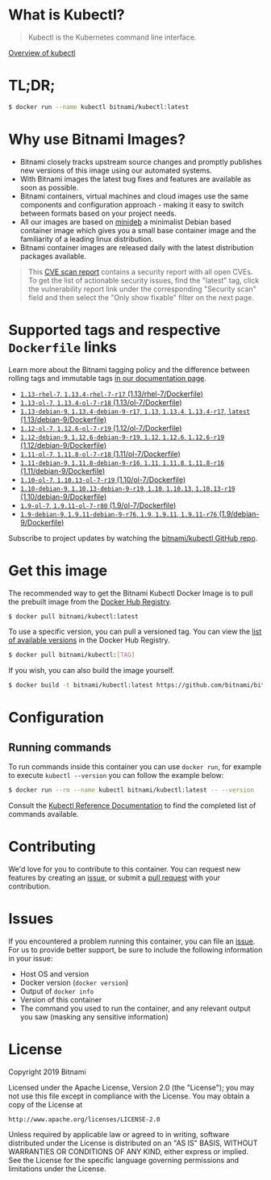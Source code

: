 
# What is Kubectl?

> Kubectl is the Kubernetes command line interface.

[Overview of kubectl](https://kubernetes.io/docs/reference/kubectl/overview/)

# TL;DR;

```bash
$ docker run --name kubectl bitnami/kubectl:latest
```

# Why use Bitnami Images?

* Bitnami closely tracks upstream source changes and promptly publishes new versions of this image using our automated systems.
* With Bitnami images the latest bug fixes and features are available as soon as possible.
* Bitnami containers, virtual machines and cloud images use the same components and configuration approach - making it easy to switch between formats based on your project needs.
* All our images are based on [minideb](https://github.com/bitnami/minideb) a minimalist Debian based container image which gives you a small base container image and the familiarity of a leading linux distribution.
* Bitnami container images are released daily with the latest distribution packages available.


> This [CVE scan report](https://quay.io/repository/bitnami/kubectl?tab=tags) contains a security report with all open CVEs. To get the list of actionable security issues, find the "latest" tag, click the vulnerability report link under the corresponding "Security scan" field and then select the "Only show fixable" filter on the next page.

# Supported tags and respective `Dockerfile` links

Learn more about the Bitnami tagging policy and the difference between rolling tags and immutable tags [in our documentation page](https://docs.bitnami.com/containers/how-to/understand-rolling-tags-containers/).


* [`1.13-rhel-7`, `1.13.4-rhel-7-r17` (1.13/rhel-7/Dockerfile)](https://github.com/bitnami/bitnami-docker-kubectl/blob/1.13.4-rhel-7-r17/1.13/rhel-7/Dockerfile)
* [`1.13-ol-7`, `1.13.4-ol-7-r18` (1.13/ol-7/Dockerfile)](https://github.com/bitnami/bitnami-docker-kubectl/blob/1.13.4-ol-7-r18/1.13/ol-7/Dockerfile)
* [`1.13-debian-9`, `1.13.4-debian-9-r17`, `1.13`, `1.13.4`, `1.13.4-r17`, `latest` (1.13/debian-9/Dockerfile)](https://github.com/bitnami/bitnami-docker-kubectl/blob/1.13.4-debian-9-r17/1.13/debian-9/Dockerfile)
* [`1.12-ol-7`, `1.12.6-ol-7-r19` (1.12/ol-7/Dockerfile)](https://github.com/bitnami/bitnami-docker-kubectl/blob/1.12.6-ol-7-r19/1.12/ol-7/Dockerfile)
* [`1.12-debian-9`, `1.12.6-debian-9-r19`, `1.12`, `1.12.6`, `1.12.6-r19` (1.12/debian-9/Dockerfile)](https://github.com/bitnami/bitnami-docker-kubectl/blob/1.12.6-debian-9-r19/1.12/debian-9/Dockerfile)
* [`1.11-ol-7`, `1.11.8-ol-7-r18` (1.11/ol-7/Dockerfile)](https://github.com/bitnami/bitnami-docker-kubectl/blob/1.11.8-ol-7-r18/1.11/ol-7/Dockerfile)
* [`1.11-debian-9`, `1.11.8-debian-9-r16`, `1.11`, `1.11.8`, `1.11.8-r16` (1.11/debian-9/Dockerfile)](https://github.com/bitnami/bitnami-docker-kubectl/blob/1.11.8-debian-9-r16/1.11/debian-9/Dockerfile)
* [`1.10-ol-7`, `1.10.13-ol-7-r19` (1.10/ol-7/Dockerfile)](https://github.com/bitnami/bitnami-docker-kubectl/blob/1.10.13-ol-7-r19/1.10/ol-7/Dockerfile)
* [`1.10-debian-9`, `1.10.13-debian-9-r19`, `1.10`, `1.10.13`, `1.10.13-r19` (1.10/debian-9/Dockerfile)](https://github.com/bitnami/bitnami-docker-kubectl/blob/1.10.13-debian-9-r19/1.10/debian-9/Dockerfile)
* [`1.9-ol-7`, `1.9.11-ol-7-r80` (1.9/ol-7/Dockerfile)](https://github.com/bitnami/bitnami-docker-kubectl/blob/1.9.11-ol-7-r80/1.9/ol-7/Dockerfile)
* [`1.9-debian-9`, `1.9.11-debian-9-r76`, `1.9`, `1.9.11`, `1.9.11-r76` (1.9/debian-9/Dockerfile)](https://github.com/bitnami/bitnami-docker-kubectl/blob/1.9.11-debian-9-r76/1.9/debian-9/Dockerfile)

Subscribe to project updates by watching the [bitnami/kubectl GitHub repo](https://github.com/bitnami/bitnami-docker-kubectl).

# Get this image

The recommended way to get the Bitnami Kubectl Docker Image is to pull the prebuilt image from the [Docker Hub Registry](https://hub.docker.com/r/bitnami/kubectl).

```bash
$ docker pull bitnami/kubectl:latest
```

To use a specific version, you can pull a versioned tag. You can view the [list of available versions](https://hub.docker.com/r/bitnami/kubectl/tags/) in the Docker Hub Registry.

```bash
$ docker pull bitnami/kubectl:[TAG]
```

If you wish, you can also build the image yourself.

```bash
$ docker build -t bitnami/kubectl:latest https://github.com/bitnami/bitnami-docker-kubectl.git
```

# Configuration

## Running commands

To run commands inside this container you can use `docker run`, for example to execute `kubectl --version` you can follow the example below:

```bash
$ docker run --rm --name kubectl bitnami/kubectl:latest -- --version
```

Consult the [Kubectl Reference Documentation](https://kubernetes.io/docs/reference/generated/kubectl/kubectl-commands) to find the completed list of commands available.

# Contributing

We'd love for you to contribute to this container. You can request new features by creating an [issue](https://github.com/bitnami/bitnami-docker-kubectl/issues), or submit a [pull request](https://github.com/bitnami/bitnami-docker-kubectl/pulls) with your contribution.

# Issues

If you encountered a problem running this container, you can file an [issue](https://github.com/bitnami/bitnami-docker-kubectl/issues). For us to provide better support, be sure to include the following information in your issue:

- Host OS and version
- Docker version (`docker version`)
- Output of `docker info`
- Version of this container
- The command you used to run the container, and any relevant output you saw (masking any sensitive information)

# License

Copyright 2019 Bitnami

Licensed under the Apache License, Version 2.0 (the "License");
you may not use this file except in compliance with the License.
You may obtain a copy of the License at

    http://www.apache.org/licenses/LICENSE-2.0

Unless required by applicable law or agreed to in writing, software
distributed under the License is distributed on an "AS IS" BASIS,
WITHOUT WARRANTIES OR CONDITIONS OF ANY KIND, either express or implied.
See the License for the specific language governing permissions and
limitations under the License.
